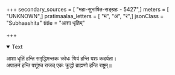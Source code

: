 +++
secondary_sources = [ "महा-सुभाषित-सङ्ग्रहः - 5427",]
meters = [ "UNKNOWN",]
pratimaalaa_letters = [ "म", "अ", "र",]
jsonClass = "Subhaashita"
title = "आशा धृतिम्"

+++

<details open><summary>Text</summary>

आशा धृतिं हन्ति समृद्धिमन्तकः क्रोधः श्रियं हन्ति यशः कदर्यता।  
अपालनं हन्ति पशूंश्च राजन्न् एकः क्रुद्धो ब्राह्मणो हन्ति राष्ट्रम्॥
</details>
